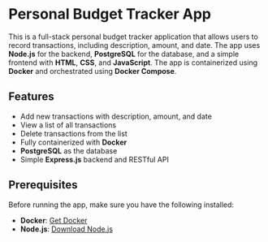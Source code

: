 # Personal Budget Tracker App

This is a full-stack personal budget tracker application that allows users to record transactions, including description, amount, and date. The app uses **Node.js** for the backend, **PostgreSQL** for the database, and a simple frontend with **HTML**, **CSS**, and **JavaScript**. The app is containerized using **Docker** and orchestrated using **Docker Compose**.

## Features

- Add new transactions with description, amount, and date
- View a list of all transactions
- Delete transactions from the list
- Fully containerized with **Docker**
- **PostgreSQL** as the database
- Simple **Express.js** backend and RESTful API

## Prerequisites

Before running the app, make sure you have the following installed:

- **Docker**: [Get Docker](https://www.docker.com/get-started)
- **Node.js**: [Download Node.js](https://nodejs.org/)

